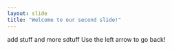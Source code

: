 ```yaml
---
layout: slide
title: "Welcome to our second slide!"
---
```

add stuff and more sdtuff
Use the left arrow to go back!
